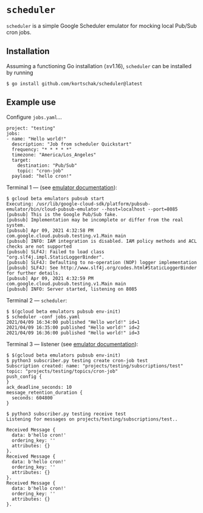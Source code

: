 # `scheduler`

`scheduler` is a simple Google Scheduler emulator for mocking local Pub/Sub cron jobs.

## Installation

Assuming a functioning Go installation (≥v1.16), `scheduler` can be installed by running

```
$ go install github.com/kortschak/scheduler@latest
```

## Example use

Configure `jobs.yaml`...

```
project: "testing"
jobs:
- name: "Hello world!"
  description: "Job from scheduler Quickstart"
  frequency: "* * * * *"
  timezone: "America/Los_Angeles"
  target:
    destination: "Pub/Sub"
    topic: "cron-job"
  payload: "hello cron!"
```

Terminal 1 — (see [emulator documentation](https://cloud.google.com/pubsub/docs/emulator)):
```
$ gcloud beta emulators pubsub start
Executing: /usr/lib/google-cloud-sdk/platform/pubsub-emulator/bin/cloud-pubsub-emulator --host=localhost --port=8085
[pubsub] This is the Google Pub/Sub fake.
[pubsub] Implementation may be incomplete or differ from the real system.
[pubsub] Apr 09, 2021 4:32:58 PM com.google.cloud.pubsub.testing.v1.Main main
[pubsub] INFO: IAM integration is disabled. IAM policy methods and ACL checks are not supported
[pubsub] SLF4J: Failed to load class "org.slf4j.impl.StaticLoggerBinder".
[pubsub] SLF4J: Defaulting to no-operation (NOP) logger implementation
[pubsub] SLF4J: See http://www.slf4j.org/codes.html#StaticLoggerBinder for further details.
[pubsub] Apr 09, 2021 4:32:59 PM com.google.cloud.pubsub.testing.v1.Main main
[pubsub] INFO: Server started, listening on 8085
```

Terminal 2 — `scheduler`:
```
$ $(gcloud beta emulators pubsub env-init)
$ scheduler -conf jobs.yaml 
2021/04/09 16:34:00 published "Hello world!" id=1
2021/04/09 16:35:00 published "Hello world!" id=2
2021/04/09 16:36:00 published "Hello world!" id=3
```

Terminal 3 — listener (see [emulator documentation](https://cloud.google.com/pubsub/docs/emulator)):
```
$ $(gcloud beta emulators pubsub env-init)
$ python3 subscriber.py testing create cron-job test
Subscription created: name: "projects/testing/subscriptions/test"
topic: "projects/testing/topics/cron-job"
push_config {
}
ack_deadline_seconds: 10
message_retention_duration {
  seconds: 604800
}

$ python3 subscriber.py testing receive test
Listening for messages on projects/testing/subscriptions/test..

Received Message {
  data: b'hello cron!'
  ordering_key: ''
  attributes: {}
}.
Received Message {
  data: b'hello cron!'
  ordering_key: ''
  attributes: {}
}.
Received Message {
  data: b'hello cron!'
  ordering_key: ''
  attributes: {}
}.
```
